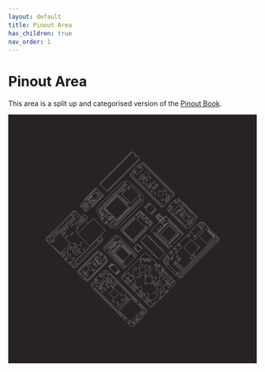```yaml
---
layout: default
title: Pinout Area
has_children: true
nav_order: 1
---
```


# Pinout Area

This area is a split up and categorised version of the [Pinout Book](https://pinouts.org/).

![cover](./assets/cover.png)

